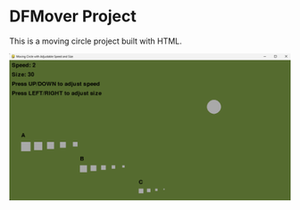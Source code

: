 # DFMover Project

This is a moving circle project built with HTML.

![Screenshot of DFMover](Images/Screenshot.png)
